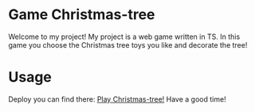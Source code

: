 # Game Christmas-tree

Welcome to my project! 
My project is a web game written in TS. 
In this game you choose the Christmas tree toys you like and decorate the tree! 

# Usage

Deploy you can find there: [Play Christmas-tree!](https://ovalya.github.io/Christmas-tree/)
Have a good time!
